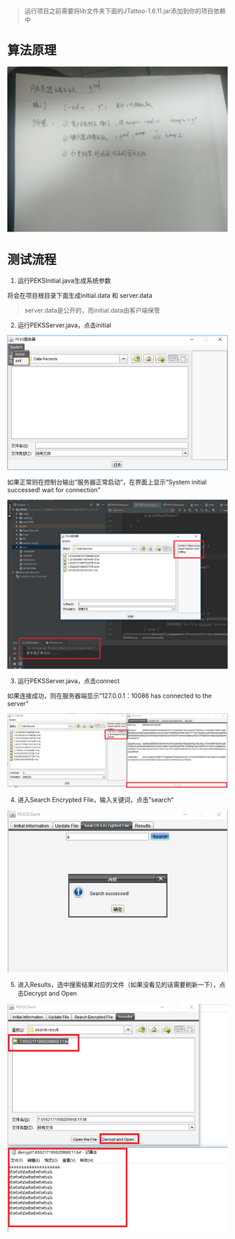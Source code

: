 > 运行项目之前需要将lib文件夹下面的JTattoo-1.6.11.jar添加到你的项目依赖中

# 算法原理

![原理](imgs/原理.jpg)

# 测试流程


1. 运行PEKSInitial.java生成系统参数

将会在项目根目录下面生成initial.data 和 server.data

> server.data是公开的，而initial.data由客户端保管

2. 运行PEKSServer.java，点击initial

![1](imgs/1.PNG)

如果正常则在控制台输出“服务器正常启动”，在界面上显示“System initial successed! wait for connection”

![2](imgs/2.PNG)

3. 运行PEKSServer.java，点击connect

如果连接成功，则在服务器端显示“127.0.0.1：10086 has connected to the server”

![3](imgs/3.PNG)

4. 进入Search Encrypted File，输入关键词，点击”search“

![4](imgs/4.PNG)

5. 进入Results，选中搜索结果对应的文件（如果没看见的话需要刷新一下），点击Decrypt and Open

![5](imgs/5.PNG)